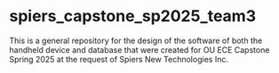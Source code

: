 # spiers_capstone_sp2025_team3
This is a general repository for the design of the software of both the handheld device and database that were created for OU ECE Capstone Spring 2025 at the request of Spiers New Technologies Inc.
